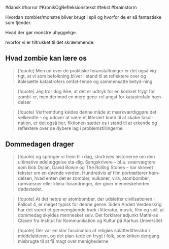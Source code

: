 #dansk #horror #KronikOgRefleksionstekst #tekst #brainstorm

Hvordan zombier/monstre bliver brugt i spil og hvorfor de er så fantastiske som fjender.

Hvad der gør monstre uhyggelige. 

hvorfor vi er tiltrukket til det skræmmende.


## Hvad zombie kan lære os
>[!quote]
>Men ud over de praktiske foranstaltninger er det også vig-tigt, at vi som befolkning bliver i stand til at reflektere over og italesætte katastrofers omfat-tende og sammensatte betyd-ning

>[!quote]
>Jeg tror dog ikke, at det er udtryk for en konkret frygt for zombi-er, men derimod en mere gene-rel angst for katastrofale hæn-delser

>[!quote]
>Verfremdung kaldes denne måde at mærkværdiggøre det velkendte – og udover at være et litterært kneb til at skabe fasci-nation, er det også her, fiktionen sætter os i stand til at erkende og reflektere over de dybere lag i problemstillingerne.

## Dommedagen drager
>[!quote]
>og springer vi frem til i dag, stortrives historierne om den ultimative ødelæggelse sta-dig. Sangskrivere – bl.a. sværvægtere som Bob Dylan, David Bowie og The Rolling Stones – har skrevet tekster om en døende verden. Hundredvis af film portrætterer hæn-delsen, hvad enten det er zombier, vulkaner, vira, atombomber, rumvæsner eller klima-forandringer, der giver menneskeheden dødsstødet.

>[!quote]
>At det netop er atombomber, der udsletter civilisationen i Fallout 4, er meget typisk for denne genre. Siden Anden Verdenskrig har det været et gennemgående træk i litteratur, musik, film og spil, at dommedag skyldes mennesket selv. Det forklarer adjunkt Mathi-as Clasen fra Institut for Kommunikation og Kultur på Aarhus Universitet

>[!quote]
>Der var en stor fascination af religiøs splatterlitteratur i middelalderen, og det plan-tede en frygt i folk, som kirken dengang misbrugte til at få magt over menighederne

